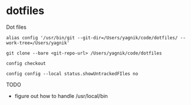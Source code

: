 # dotfiles
Dot files

```alias config '/usr/bin/git --git-dir=/Users/yagnik/code/dotfiles/ --work-tree=/Users/yagnik'```

```git clone --bare <git-repo-url> /Users/yagnik/code/dotfiles```

```config checkout```

```config config --local status.showUntrackedFIles no```

TODO
- figure out how to handle /usr/local/bin
